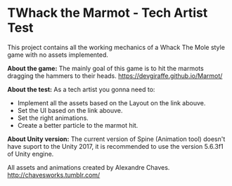 # TWhack the Marmot - Tech Artist Test

This project contains all the working mechanics of a Whack The Mole style game with no assets implemented.

**About the game:** The mainly goal of this game is to hit the marmots dragging the hammers to their heads. https://devgiraffe.github.io/Marmot/

**About the test:** As a tech artist you gonna need to:
* Implement all the assets based on the Layout on the link abouve.
* Set the UI based on the link abouve.
* Set the right animations.
* Create a better particle to the marmot hit.

**About Unity version:** The current version of Spine (Animation tool) doesn't have suport to the Unity 2017, it is recommended to use the version 5.6.3f1 of Unity engine.

All assets and animations created by Alexandre Chaves. http://chavesworks.tumblr.com/

